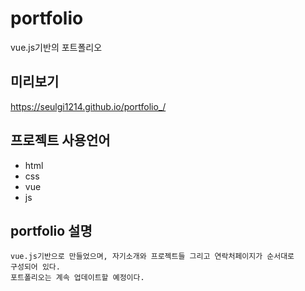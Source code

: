 # portfolio

vue.js기반의 포트폴리오

## 미리보기

https://seulgi1214.github.io/portfolio_/

## 프로젝트 사용언어

- html
- css
- vue
- js

## portfolio 설명

```
vue.js기반으로 만들었으며, 자기소개와 프로젝트들 그리고 연락처페이지가 순서대로
구성되어 있다.
포트폴리오는 계속 업데이트할 예정이다.

```

